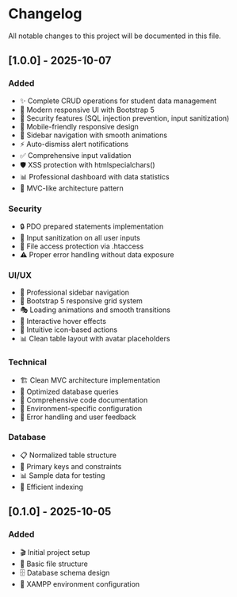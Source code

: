 # Changelog

All notable changes to this project will be documented in this file.

## [1.0.0] - 2025-10-07

### Added

- ✨ Complete CRUD operations for student data management
- 🎨 Modern responsive UI with Bootstrap 5
- 🔐 Security features (SQL injection prevention, input sanitization)
- 📱 Mobile-friendly responsive design
- 🧭 Sidebar navigation with smooth animations
- ⚡ Auto-dismiss alert notifications
- ✅ Comprehensive input validation
- 🛡️ XSS protection with htmlspecialchars()
- 📊 Professional dashboard with data statistics
- 🎯 MVC-like architecture pattern

### Security

- 🔒 PDO prepared statements implementation
- 🧹 Input sanitization on all user inputs
- 🚫 File access protection via .htaccess
- ⚠️ Proper error handling without data exposure

### UI/UX

- 🎨 Professional sidebar navigation
- 📱 Bootstrap 5 responsive grid system
- 🎭 Loading animations and smooth transitions
- 💫 Interactive hover effects
- 🎯 Intuitive icon-based actions
- 📊 Clean table layout with avatar placeholders

### Technical

- 🏗️ Clean MVC architecture implementation
- 💾 Optimized database queries
- 📝 Comprehensive code documentation
- 🔧 Environment-specific configuration
- 🎪 Error handling and user feedback

### Database

- 📋 Normalized table structure
- 🔑 Primary keys and constraints
- 📊 Sample data for testing
- 🎯 Efficient indexing

## [0.1.0] - 2025-10-05

### Added

- 🎬 Initial project setup
- 📁 Basic file structure
- 🗄️ Database schema design
- 🔧 XAMPP environment configuration
